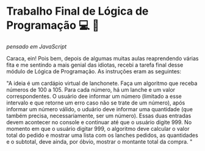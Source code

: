 # Trabalho Final de Lógica de Programação :computer: :tada:
_pensado em JavaScript_

Caraca, ein! Pois bem, depois de algumas muitas aulas reaprendendo várias fita e me sentindo a mais genial das idiotas, recebi a tarefa final desse módulo de Lógica de Programação. As instruções eram as seguintes: 

"A ideia é um cardápio virtual de lanchonete. Faça um algoritmo que receba números de 100 a 105. Para cada número, há um lanche e um valor correspondentes. O usuário dee informar um número (limitado a esse intervalo e que retorne um erro caso não se trate de um número), após informar um número válido, o uduário deve informar uma quantidade (que também precisa, necessariamente, ser um número). Essas duas entradas devem acontecer no console e continuar até que o usuário digite 999. No momento em que o usuário digitar 999, o algoritmo deve calcular o valor total do pedido e mostrar uma lista com os lanches pedidos, as quantidades e o subtotal, deve ainda, por óbvio, mostrar o montante total da compra. "
